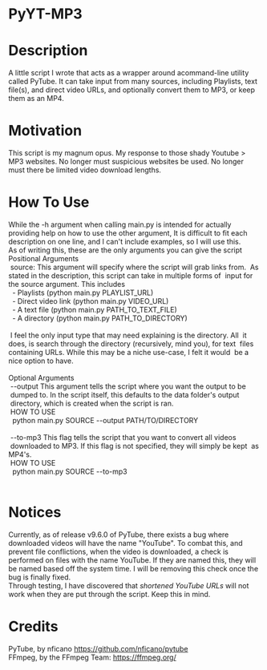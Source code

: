# PyYT-MP3

# Description
A little script I wrote that acts as a wrapper around acommand-line
utility called PyTube. It can take input from many sources, including
Playlists, text file(s), and direct video URLs, and optionally convert
them to MP3, or keep them as an MP4.

# Motivation
This script is my magnum opus. My response to those shady Youtube > MP3 websites. No longer must suspicious websites be used. No longer must there be limited video download lengths.

# How To Use
While the -h argument when calling main.py is intended for actually providing help on how to use the
other argument, It is difficult to fit each description on one line, and I can't include examples, so
I will use this.
<br/>
As of writing this, these are the only arguments you can give the script
<br/>
Positional Arguments<br/>
&nbsp;source: This argument will specify where the script will grab links from.
&nbsp;As stated in the description, this script can take in multiple forms of
&nbsp;input for the source argument. This includes<br/>
&nbsp;&nbsp;- Playlists (python main.py PLAYLIST_URL)<br/>
&nbsp;&nbsp;- Direct video link (python main.py VIDEO_URL)<br/>
&nbsp;&nbsp;- A text file (python main.py PATH_TO_TEXT_FILE)<br/>
&nbsp;&nbsp;- A directory (python main.py PATH_TO_DIRECTORY)<br/>
<br/>
&nbsp;I feel the only input type that may need explaining is the directory. All
&nbsp;it does, is search through the directory (recursively, mind you), for text
&nbsp;files containing URLs. While this may be a niche use-case, I felt it would
&nbsp;be a nice option to have.<br/>
<br/>
Optional Arguments<br/>
&nbsp;--output This argument tells the script where you want the output to be
&nbsp;dumped to. In the script itself, this defaults to the data folder's output
&nbsp;directory, which is created when the script is ran.
<br/>
&nbsp;HOW TO USE<br/>
&nbsp;&nbsp;python main.py SOURCE --output PATH/TO/DIRECTORY<br/>
<br/>
&nbsp;--to-mp3 This flag tells the script that you want to convert all videos
&nbsp;downloaded to MP3. If this flag is not specified, they will simply be kept
&nbsp;as MP4's.
<br/>
&nbsp;HOW TO USE<br/>
&nbsp;&nbsp;python main.py SOURCE --to-mp3<br/>
<br/>
# Notices
Currently, as of release v9.6.0 of PyTube, there exists a bug where downloaded videos
will have the name "YouTube". To combat this, and prevent file conflictions, when the
video is downloaded, a check is performed on files with the name YouTube. If they are
named this, they will be named based off the system time. I will be removing this check
once the bug is finally fixed.
<br/>
Through testing, I have discovered that *shortened YouTube URLs* will not work when they
are put through the script. Keep this in mind.
<br/>
# Credits
PyTube, by nficano https://github.com/nficano/pytube<br/>
FFmpeg, by the FFmpeg Team: https://ffmpeg.org/<br/>